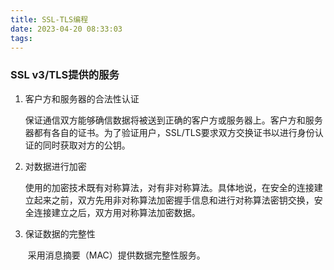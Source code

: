 ```yaml
---
title: SSL-TLS编程
date: 2023-04-20 08:33:03
tags:
---
```






### SSL v3/TLS提供的服务

1. 客户方和服务器的合法性认证

   ​	保证通信双方能够确信数据将被送到正确的客户方或服务器上。客户方和服务器都有各自的证书。为了验证用户，SSL/TLS要求双方交换证书以进行身份认证的同时获取对方的公钥。

2. 对数据进行加密

   ​	使用的加密技术既有对称算法，对有非对称算法。具体地说，在安全的连接建立起来之前，双方先用非对称算法加密握手信息和进行对称算法密钥交换，安全连接建立之后，双方用对称算法加密数据。

3. 保证数据的完整性

   ​	采用消息摘要（MAC）提供数据完整性服务。

   

​			

